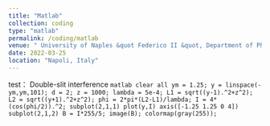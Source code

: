 ```yaml
---
title: "Matlab"
collection: coding
type: "matlab"
permalink: /coding/matlab
venue: " University of Naples &quot Federico II &quot, Department of Physics"
date: 2022-03-25
location: "Napoli, Italy"
---
```



test： Double-slit interference
`matlab
clear all
ym = 1.25; y = linspace(-ym,ym,101);
d = 2; z = 1000; lambda = 5e-4;
L1 = sqrt((y-1).^2+z^2); L2 = sqrt((y+1).^2+z^2);
phi = 2*pi*(L2-L1)/lambda;
I = 4*(cos(phi/2)).^2;
subplot(2,1,1)
plot(y,I)
axis([-1.25 1.25 0 4])
subplot(2,1,2)
B = I*255/5;
image(B);
colormap(gray(255));
`
